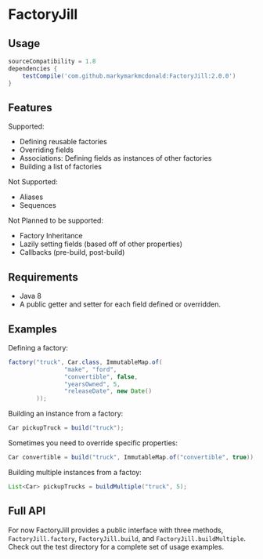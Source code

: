 FactoryJill
===========

## Usage
```gradle
sourceCompatibility = 1.8
dependencies {
    testCompile('com.github.markymarkmcdonald:FactoryJill:2.0.0')
}
```

## Features
Supported:
- Defining reusable factories
- Overriding fields
- Associations: Defining fields as instances of other factories
- Building a list of factories

Not Supported:
- Aliases
- Sequences

Not Planned to be supported:
- Factory Inheritance
- Lazily setting fields (based off of other properties)
- Callbacks (pre-build, post-build)

## Requirements
- Java 8
- A public getter and setter for each field defined or overridden.

## Examples
Defining a factory:
```java
factory("truck", Car.class, ImmutableMap.of(
                "make", "ford",
                "convertible", false,
                "yearsOwned", 5,
                "releaseDate", new Date()
        ));
```

Building an instance from a factory:
```java
Car pickupTruck = build("truck");
```

Sometimes you need to override specific properties:
```java
Car convertible = build("truck", ImmutableMap.of("convertible", true));
```

Building multiple instances from a factoy:
```java
List<Car> pickupTrucks = buildMultiple("truck", 5);
```

## Full API
For now FactoryJill provides a public interface with three methods, `FactoryJill.factory`, `FactoryJill.build`, and `FactoryJill.buildMultiple`.
Check out the test directory for a complete set of usage examples.
